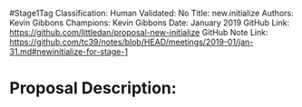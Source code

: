 #Stage1Tag
Classification:
Human Validated: No
Title: new.initialize
Authors: Kevin Gibbons
Champions: Kevin Gibbons
Date: January 2019
GitHub Link: https://github.com/littledan/proposal-new-initialize
GitHub Note Link: https://github.com/tc39/notes/blob/HEAD/meetings/2019-01/jan-31.md#newinitialize-for-stage-1

# Proposal Description:
